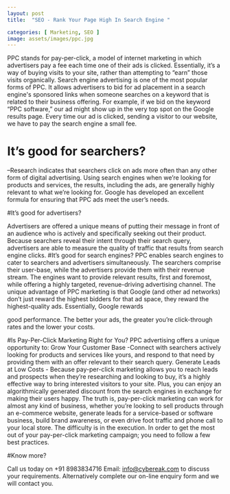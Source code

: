 ```yaml
---
layout: post
title:  "SEO - Rank Your Page High In Search Engine "

categories: [ Marketing, SEO ]
image: assets/images/ppc.jpg
---
```

PPC stands for pay-per-click, a model of internet marketing in which advertisers pay a fee each time
one of their ads is clicked. Essentially, it’s a way of buying visits to your site, rather than attempting to
“earn” those visits organically.
Search engine advertising is one of the most popular forms of PPC. It allows advertisers to bid for ad
placement in a search engine&#39;s sponsored links when someone searches on a keyword that is related
to their business offering. For example, if we bid on the keyword “PPC software,” our ad might show
up in the very top spot on the Google results page. Every time our ad is clicked, sending a visitor to
our website, we have to pay the search engine a small fee.

# It’s good for searchers?

–Research indicates that searchers click on ads more often than any other
form of digital advertising. Using search engines when we’re looking for products and services, the
results, including the ads, are generally highly relevant to what we’re looking for. Google has
developed an excellent formula for ensuring that PPC ads meet the user’s needs.

#It’s good for advertisers?

Advertisers are offered a unique means of putting their message in front
of an audience who is actively and specifically seeking out their product. Because searchers reveal
their intent through their search query, advertisers are able to measure the quality of traffic that results
from search engine clicks.
#It’s good for search engines?
PPC enables search engines to cater to searchers and advertisers
simultaneously. The searchers comprise their user-base, while the advertisers provide them with their
revenue stream. The engines want to provide relevant results, first and foremost, while offering a
highly targeted, revenue-driving advertising channel.
The unique advantage of PPC marketing is that Google (and other ad networks) don’t just reward the
highest bidders for that ad space, they reward the highest-quality ads. Essentially, Google rewards

good performance. The better your ads, the greater you’re click-through rates and the lower your
costs.

#Is Pay-Per-Click Marketing Right for You?
PPC advertising offers a unique opportunity to: Grow Your Customer Base -Connect with searchers
actively looking for products and services like yours, and respond to that need by providing them with
an offer relevant to their search query.
Generate Leads at Low Costs - Because pay-per-click marketing allows you to reach leads and
prospects when they’re researching and looking to buy, it’s a highly effective way to bring interested
visitors to your site. Plus, you can enjoy an algorithmically generated discount from the search
engines in exchange for making their users happy.
The truth is, pay-per-click marketing can work for almost any kind of business, whether you’re looking
to sell products through an e-commerce website, generate leads for a service-based or software
business, build brand awareness, or even drive foot traffic and phone call to your local store.
The difficulty is in the execution. In order to get the most out of your pay-per-click marketing
campaign; you need to follow a few best practices.

#Know more?

Call us today on +91 8983834716 Email: info@cybereak.com to discuss your requirements.
Alternatively complete our on-line enquiry form and we will contact you.
